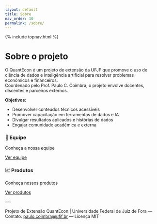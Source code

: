 ```yaml
---
layout: default
title: Sobre
nav_order: 10
permalink: /sobre/
---
```


{% include topnav.html %}

# Sobre o projeto

O QuantEcon é um projeto de extensão da UFJF que promove o uso de ciência de dados e inteligência artificial para resolver problemas econômicos e financeiros.  
Coordenado pelo Prof. Paulo C. Coimbra, o projeto envolve docentes, discentes e parceiros externos.

**Objetivos:**

- Desenvolver conteúdos técnicos acessíveis
- Promover capacitação em ferramentas de dados e IA
- Divulgar resultados aplicados e histórias de dados
- Engajar comunidade acadêmica e externa

<div class="qe-cards">
  <div class="qe-card">
    <h3>👥 Equipe</h3>
    <p>Conheça a nossa equipe</p>
    <p><a class="btn" href="{{ '/equipe/' | relative_url }}">Ver equipe</a></p>
  </div>
  <div class="qe-card">
    <h3>📈 Produtos</h3>
    <p>Conheça nossos produtos</p>
    <p><a class="btn" href="{{ '/produtos/' | relative_url }}">Ver produtos</a></p>
  </div>
</div>
---

<p class="qe-footer">
  Projeto de Extensão QuantEcon | Universidade Federal de Juiz de Fora — 
  Contato: <a href="mailto:paulo.coimbra@ufjf.br">paulo.coimbra@ufjf.br</a> — Licença MIT
</p>
